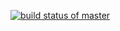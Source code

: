 [![build status of master](https://travis-ci.org/Prakhar564/Triangle_HW02a.svg?branch=master)](https://travis-ci.org/Prakhar564/Triangle_HW02a)
